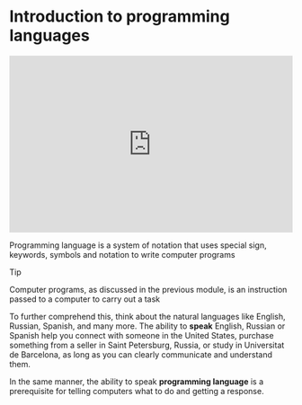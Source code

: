 # Introduction to programming languages

<iframe height="315" width="100%" src="https://www.youtube.com/embed/XASY30EfGAc?si=TmuAGOkBwVvv7M6Z&amp;start=21" title="YouTube video player" frameborder="0" allow="accelerometer; autoplay; clipboard-write; encrypted-media; gyroscope; picture-in-picture; web-share" referrerpolicy="strict-origin-when-cross-origin"></iframe>

Programming language is a system of notation that uses special sign, keywords,
symbols and notation to write computer programs

> [!Tip]
> Computer programs, as discussed in the previous module, is an instruction passed to a computer to carry out a task

To further comprehend this, think about the natural languages like English,
Russian, Spanish, and many more. The ability to **speak** English, Russian or
Spanish help you connect with someone in the United States, purchase something
from a seller in Saint Petersburg, Russia, or study in Universitat de Barcelona,
as long as you can clearly communicate and understand them.

In the same manner, the ability to speak **programming language** is a
prerequisite for telling computers what to do and getting a response.

